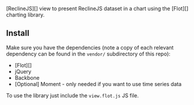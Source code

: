 [ReclineJS][] view to present ReclineJS dataset in a chart using the [Flot][]
charting library.

## Install

Make sure you have the dependencies (note a copy of each relevant dependency
can be found in the `vendor/` subdirectory of this repo):

* [Flot][]
* jQuery
* Backbone
* [Optional] Moment - only needed if you want to use time series data

To use the library just include the `view.flot.js` JS file.

